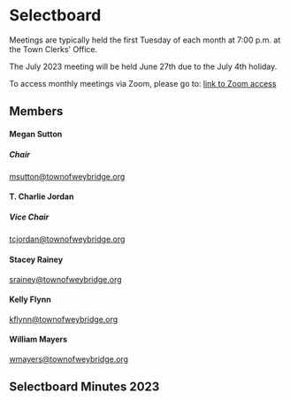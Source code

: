 # Selectboard

Meetings are typically held the first Tuesday of each month at 7:00 p.m. at the Town Clerks' Office. 

The July 2023 meeting will be held June 27th due to the July 4th holiday. 

To access monthly meetings via Zoom, please go to: [link to Zoom access](https://us02web.zoom.us/j/81614078808)

## Members 
                                                   
#### Megan Sutton
##### Chair 
msutton@townofweybridge.org                                

#### T. Charlie Jordan
##### Vice Chair                                     
tcjordan@townofweybridge.org                        

#### Stacey Rainey                                                          
srainey@townofweybridge.org                                 

#### Kelly Flynn                                                               
kflynn@townofweybridge.org                                   

#### William Mayers                                                        
wmayers@townofweybridge.org                              



## Selectboard Minutes 2023 